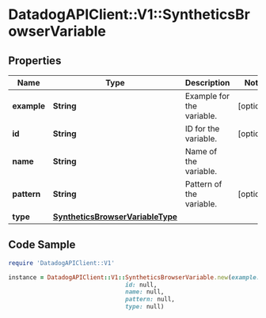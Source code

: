 # DatadogAPIClient::V1::SyntheticsBrowserVariable

## Properties

Name | Type | Description | Notes
------------ | ------------- | ------------- | -------------
**example** | **String** | Example for the variable. | [optional] 
**id** | **String** | ID for the variable. | [optional] 
**name** | **String** | Name of the variable. | 
**pattern** | **String** | Pattern of the variable. | [optional] 
**type** | [**SyntheticsBrowserVariableType**](SyntheticsBrowserVariableType.md) |  | 

## Code Sample

```ruby
require 'DatadogAPIClient::V1'

instance = DatadogAPIClient::V1::SyntheticsBrowserVariable.new(example: null,
                                 id: null,
                                 name: null,
                                 pattern: null,
                                 type: null)
```


